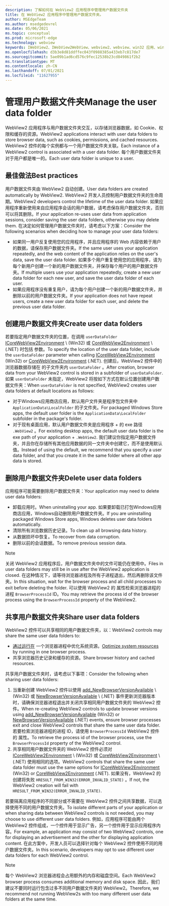 ```yaml
---
description: 了解如何在 WebView2 应用程序中管理用户数据文件夹
title: 在 WebView2 应用程序中管理用户数据文件夹。
author: MSEdgeTeam
ms.author: msedgedevrel
ms.date: 05/06/2021
ms.topic: conceptual
ms.prod: microsoft-edge
ms.technology: webview
keywords: IWebView2、IWebView2WebView、webview2、webview、win32 应用、win32、edge、ICoreWebView2、ICoreWebView2Host、浏览器控件、边缘 html、用户数据文件夹
ms.openlocfilehash: d3b3e8d81ddffec043f0988385a433eb7c817de7
ms.sourcegitcommit: 5ae09b1ad6cd576c9fec12538b23cd849861f2b2
ms.translationtype: MT
ms.contentlocale: zh-CN
ms.lasthandoff: 07/01/2021
ms.locfileid: "11627955"
---
```

# <a name="manage-the-user-data-folder"></a><span data-ttu-id="69a55-104">管理用户数据文件夹</span><span class="sxs-lookup"><span data-stu-id="69a55-104">Manage the user data folder</span></span>  

<span data-ttu-id="69a55-105">WebView2 应用程序与用户数据文件夹交互，以存储浏览器数据，如 Cookie、权限和缓存的资源。</span><span class="sxs-lookup"><span data-stu-id="69a55-105">WebView2 applications interact with user data folders to store browser data, such as cookies, permissions, and cached resources.</span></span>  <span data-ttu-id="69a55-106">WebView2 控件的每个实例都与一个用户数据文件夹关联。</span><span class="sxs-lookup"><span data-stu-id="69a55-106">Each instance of a WebView2 control is associated with a user data folder.</span></span>  <span data-ttu-id="69a55-107">每个用户数据文件夹对于用户都是唯一的。</span><span class="sxs-lookup"><span data-stu-id="69a55-107">Each user data folder is unique to a user.</span></span>  

## <a name="best-practices"></a><span data-ttu-id="69a55-108">最佳做法</span><span class="sxs-lookup"><span data-stu-id="69a55-108">Best practices</span></span>  

<span data-ttu-id="69a55-109">用户数据文件夹由 WebView2 自动创建。</span><span class="sxs-lookup"><span data-stu-id="69a55-109">User data folders are created automatically by WebView2.</span></span>  <span data-ttu-id="69a55-110">WebView2 开发人员控制用户数据文件夹的生命周期。</span><span class="sxs-lookup"><span data-stu-id="69a55-110">WebView2 developers control the lifetime of the user data folder.</span></span>  <span data-ttu-id="69a55-111">如果应用程序重新使用来自应用程序会话的用户数据，请考虑保存用户数据文件夹，否则可以将其删除。</span><span class="sxs-lookup"><span data-stu-id="69a55-111">If your application re-uses user data from application sessions, consider saving the user data folders, otherwise you may delete them.</span></span>  <span data-ttu-id="69a55-112">在决定如何管理用户数据文件夹时，请考虑以下方案：</span><span class="sxs-lookup"><span data-stu-id="69a55-112">Consider the following scenarios when deciding how to manage your user data folders:</span></span>  

*   <span data-ttu-id="69a55-113">如果同一用户反复使用您的应用程序，并且应用程序的 Web 内容依赖于用户的数据，请保存用户数据文件夹。</span><span class="sxs-lookup"><span data-stu-id="69a55-113">If the same user uses your application repeatedly, and the web content of the application relies on the user's data, save the user data folder.</span></span>  <span data-ttu-id="69a55-114">如果多个用户重复使用您的应用程序，请为每个新用户创建一个新的用户数据文件夹，并保存每个用户的用户数据文件夹。</span><span class="sxs-lookup"><span data-stu-id="69a55-114">If multiple users use your application repeatedly, create a new user data folder for each new user, and save the user data folder of each user.</span></span>
*   <span data-ttu-id="69a55-115">如果应用程序没有重复用户，请为每个用户创建一个新的用户数据文件夹，并删除以前的用户数据文件夹。</span><span class="sxs-lookup"><span data-stu-id="69a55-115">If your application does not have repeat users, create a new user data folder for each user, and delete the previous user data folder.</span></span>  
    
## <a name="create-user-data-folders"></a><span data-ttu-id="69a55-116">创建用户数据文件夹</span><span class="sxs-lookup"><span data-stu-id="69a55-116">Create user data folders</span></span>  

<span data-ttu-id="69a55-117">若要指定用户数据文件夹的位置，在调用 `userDataFolder` [ICoreWebView2Environment](/microsoft-edge/webview2/reference/win32/icorewebview2environment) \ (Win32\) 或 [CoreWebView2Environment](/dotnet/api/microsoft.web.webview2.core.corewebview2environment) \ (.NET\) 时包括 参数。</span><span class="sxs-lookup"><span data-stu-id="69a55-117">To specify the location of the user data folder, include the `userDataFolder` parameter when calling [ICoreWebView2Environment](/microsoft-edge/webview2/reference/win32/icorewebview2environment) \(Win32\) or [CoreWebView2Environment](/dotnet/api/microsoft.web.webview2.core.corewebview2environment) \(.NET\).</span></span>  <span data-ttu-id="69a55-118">创建后，WebView2 控件中的浏览器数据存储在 的子文件夹内 `userDataFolder` 。</span><span class="sxs-lookup"><span data-stu-id="69a55-118">After creation, browser data from your WebView2 control is stored in a subfolder of `userDataFolder`.</span></span>  <span data-ttu-id="69a55-119">如果 `userDataFolder` 未指定，WebView2 将按如下方式在默认位置创建用户数据文件夹：</span><span class="sxs-lookup"><span data-stu-id="69a55-119">When `userDataFolder` is not specified, WebView2 creates user data folders at default locations as follows:</span></span>  

*   <span data-ttu-id="69a55-120">对于Windows应用商店应用，默认用户文件夹是程序包文件夹中 `ApplicationData\LocalFolder` 的子文件夹。</span><span class="sxs-lookup"><span data-stu-id="69a55-120">For packaged Windows Store apps, the default user folder is the `ApplicationData\LocalFolder` subfolder in the package's  folder.</span></span>  
*   <span data-ttu-id="69a55-121">对于现有桌面应用，默认用户数据文件夹是应用程序 + 的 exe 路径 `.WebView2` 。</span><span class="sxs-lookup"><span data-stu-id="69a55-121">For existing desktop apps, the default user data folder is the exe path of your application + `.WebView2`.</span></span>  <span data-ttu-id="69a55-122">我们建议你指定用户数据文件夹，并且你在存储所有其他应用数据的同一文件夹中创建它，而不是使用默认值。</span><span class="sxs-lookup"><span data-stu-id="69a55-122">Instead of using the default, we recommend that you specify a user data folder, and that you create it in the same folder where all other app data is stored.</span></span>  
    
## <a name="delete-user-data-folders"></a><span data-ttu-id="69a55-123">删除用户数据文件夹</span><span class="sxs-lookup"><span data-stu-id="69a55-123">Delete user data folders</span></span>  

<span data-ttu-id="69a55-124">应用程序可能需要删除用户数据文件夹：</span><span class="sxs-lookup"><span data-stu-id="69a55-124">Your application may need to delete user data folders:</span></span>  

*   <span data-ttu-id="69a55-125">卸载应用时。</span><span class="sxs-lookup"><span data-stu-id="69a55-125">When uninstalling your app.</span></span>  <span data-ttu-id="69a55-126">如果要卸载已打包Windows应用商店应用，Windows自动删除用户数据文件夹。</span><span class="sxs-lookup"><span data-stu-id="69a55-126">If you are uninstalling packaged Windows Store apps, Windows deletes user data folders automatically.</span></span>  
*   <span data-ttu-id="69a55-127">清除所有浏览数据历史记录。</span><span class="sxs-lookup"><span data-stu-id="69a55-127">To clean up all browsing data history.</span></span>  
*   <span data-ttu-id="69a55-128">从数据损坏中恢复。</span><span class="sxs-lookup"><span data-stu-id="69a55-128">To recover from data corruption.</span></span>  
*   <span data-ttu-id="69a55-129">删除以前的会话数据。</span><span class="sxs-lookup"><span data-stu-id="69a55-129">To remove previous session data.</span></span>  
    
> [!NOTE]
> <span data-ttu-id="69a55-130">关闭 WebView2 应用程序后，用户数据文件夹中的文件可能仍在使用中。</span><span class="sxs-lookup"><span data-stu-id="69a55-130">Files in user data folders may still be in use after the WebView2 application is closed.</span></span>  <span data-ttu-id="69a55-131">在这种情况下，请等待浏览器进程及所有子进程退出，然后再删除该文件夹。</span><span class="sxs-lookup"><span data-stu-id="69a55-131">In this situation, wait for the browser process and all child processes to exit before deleting the folder.</span></span>  <span data-ttu-id="69a55-132">可以使用 WebView2 的 属性检索浏览器进程的进程 `BrowserProcessId` ID。</span><span class="sxs-lookup"><span data-stu-id="69a55-132">You may retrieve the process id of the browser process using the `BrowserProcessId` property of the WebView2.</span></span>  

## <a name="share-user-data-folders"></a><span data-ttu-id="69a55-133">共享用户数据文件夹</span><span class="sxs-lookup"><span data-stu-id="69a55-133">Share user data folders</span></span>  

<span data-ttu-id="69a55-134">WebView2 控件可以共享相同的用户数据文件夹，以：</span><span class="sxs-lookup"><span data-stu-id="69a55-134">WebView2 controls may share the same user data folders to:</span></span>  

*   <span data-ttu-id="69a55-135">[通过运行在](../concepts/process-model.md) 一个浏览器进程中优化系统资源。</span><span class="sxs-lookup"><span data-stu-id="69a55-135">[Optimize system resources](../concepts/process-model.md) by running in one browser process.</span></span>  
*   <span data-ttu-id="69a55-136">共享浏览器历史记录和缓存的资源。</span><span class="sxs-lookup"><span data-stu-id="69a55-136">Share browser history and cached resources.</span></span>  
    
<span data-ttu-id="69a55-137">共享用户数据文件夹时，请考虑以下事项：</span><span class="sxs-lookup"><span data-stu-id="69a55-137">Consider the following when sharing user data folders:</span></span>  

1.  <span data-ttu-id="69a55-138">当重新创建 WebView2 控件以使用 [add_NewBrowserVersionAvailable](/microsoft-edge/webview2/reference/win32/icorewebview2environment#add_newbrowserversionavailable) \ (Win32\) 或 [NewBrowserVersionAvailable](/dotnet/api/microsoft.web.webview2.core.corewebview2environment.newbrowserversionavailable) \ (.NET\) 事件更新浏览器版本时，请确保浏览器进程退出并关闭共享相同用户数据文件夹的 WebView2 控件。</span><span class="sxs-lookup"><span data-stu-id="69a55-138">When re-creating WebView2 controls to update browser versions using [add_NewBrowserVersionAvailable](/microsoft-edge/webview2/reference/win32/icorewebview2environment#add_newbrowserversionavailable) \(Win32\) or [NewBrowserVersionAvailable](/dotnet/api/microsoft.web.webview2.core.corewebview2environment.newbrowserversionavailable) \(.NET\) events, ensure browser processes exit and close WebView2 controls that share the same user data folder.</span></span>  <span data-ttu-id="69a55-139">若要检索浏览器进程的进程 ID，请使用 `BrowserProcessId` WebView2 控件的 属性。</span><span class="sxs-lookup"><span data-stu-id="69a55-139">To retrieve the process id of the browser process, use the `BrowserProcessId` property of the WebView2 control.</span></span>  
1.  <span data-ttu-id="69a55-140">共享相同用户数据文件夹的 WebView2 控件必须对 [ICoreWebView2Environment](/microsoft-edge/webview2/reference/win32/icorewebview2environment) \ (Win32\) 或 [CoreWebView2Environment](/dotnet/api/microsoft.web.webview2.core.corewebview2environment) \ (.NET\) 使用相同的选项。</span><span class="sxs-lookup"><span data-stu-id="69a55-140">WebView2 controls that share the same user data folder must use the same options for [ICoreWebView2Environment](/microsoft-edge/webview2/reference/win32/icorewebview2environment) \(Win32\) or [CoreWebView2Environment](/dotnet/api/microsoft.web.webview2.core.corewebview2environment) \(.NET\).</span></span>  <span data-ttu-id="69a55-141">如果没有，WebView2 的创建将失败 `HRESULT_FROM_WIN32(ERROR_INVALID_STATE)` 。</span><span class="sxs-lookup"><span data-stu-id="69a55-141">If not, the WebView2 creation will fail with `HRESULT_FROM_WIN32(ERROR_INVALID_STATE)`.</span></span>  
    
<span data-ttu-id="69a55-142">若要隔离应用程序的不同部分或不需要在 WebView2 控件之间共享数据，可以选择使用不同的用户数据文件夹。</span><span class="sxs-lookup"><span data-stu-id="69a55-142">To isolate different parts of your application or when sharing data between WebView2 controls is not needed, you may choose to use different user data folders.</span></span>  <span data-ttu-id="69a55-143">例如，应用程序可能由两个 WebView2 控件组成，一个控件用于显示广告，另一个控件用于显示应用程序内容。</span><span class="sxs-lookup"><span data-stu-id="69a55-143">For example, an application may consist of two WebView2 controls, one for displaying an advertisement and the other for displaying application content.</span></span>  <span data-ttu-id="69a55-144">在此方案中，开发人员可以选择针对每个 WebView2 控件使用不同的用户数据文件夹。</span><span class="sxs-lookup"><span data-stu-id="69a55-144">In this scenario, developers may opt to use different user data folders for each WebView2 control.</span></span>  

> [!NOTE]
> <span data-ttu-id="69a55-145">每个 WebView2 浏览器进程会占用额外的内存和磁盘空间。</span><span class="sxs-lookup"><span data-stu-id="69a55-145">Each WebView2 browser process consumes additional memory and disk space.</span></span>  <span data-ttu-id="69a55-146">因此，我们建议不要同时运行包含过多不同用户数据文件夹的 WebView2。</span><span class="sxs-lookup"><span data-stu-id="69a55-146">Therefore, we recommend not running WebView2s with too many different user data folders at the same time.</span></span>  
